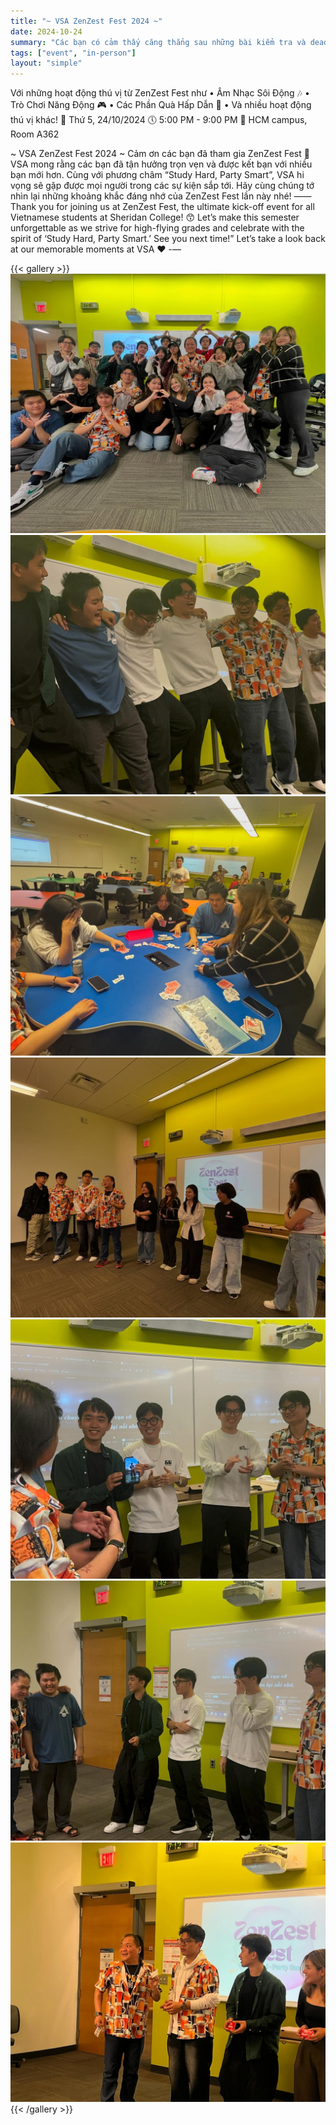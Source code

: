 ```yaml
---
title: "~ VSA ZenZest Fest 2024 ~"
date: 2024-10-24
summary: "Các bạn có cảm thấy căng thẳng sau những bài kiểm tra và deadlines sau nửa chặng được của học kì không? 😓 Đừng lo lắng, ZenZest Fest sẽ là liều thuốc giúp bạn sạc lại năng lượng ngay đây! ⚡Sự kiện nhằm để giúp bạn được kết nối với bạn bè sau những ngày học tập căng thẳng"
tags: ["event", "in-person"]
layout: "simple"
---
```


Với những hoạt động thú vị từ ZenZest Fest như
 • Âm Nhạc Sôi Động 🎶
 • Trò Chơi Năng Động 🎮
 • Các Phần Quà Hấp Dẫn 🍬
 • Và nhiều hoạt động thú vị khác!
📅 Thứ 5, 24/10/2024
🕔 5:00 PM - 9:00 PM
📍 HCM campus, Room A362

~ VSA ZenZest Fest 2024 ~
Cảm ơn các bạn đã tham gia ZenZest Fest 🥰 VSA mong rằng các bạn đã tận hưởng trọn vẹn và được kết bạn với nhiều bạn mới hơn. Cùng với phương châm “Study Hard, Party Smart”, VSA hi vọng sẽ gặp được mọi người trong các sự kiện sắp tới.
Hãy cùng chúng tớ nhìn lại những khoảng khắc đáng nhớ của ZenZest Fest lần này nhé!
——
Thank you for joining us at ZenZest Fest, the ultimate kick-off event for all Vietnamese students at Sheridan College! 😙 Let’s make this semester unforgettable as we strive for high-flying grades and celebrate with the spirit of ‘Study Hard, Party Smart.’ See you next time!”
Let’s take a look back at our memorable moments at VSA ❤️
-—



{{< gallery >}}
  <img src="image/1.jpg" class="grid-w150 md:grid-w133 xl:grid-w125" />
  <img src="image/2.jpg" class="grid-w150 md:grid-w133 xl:grid-w125" />
  <img src="image/3.jpg" class="grid-w150 md:grid-w133 xl:grid-w125" />
  <img src="image/4.jpg" class="grid-w150 md:grid-w133 xl:grid-w125" />
  <img src="image/5.jpg" class="grid-w150 md:grid-w133 xl:grid-w125" />
  <img src="image/6.jpg" class="grid-w150 md:grid-w133 xl:grid-w125" />
  <img src="image/7.jpg" class="grid-w150 md:grid-w133 xl:grid-w125" />
{{< /gallery >}}

